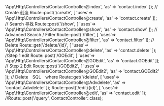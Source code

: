 <?php

use Illuminate\Support\Facades\Route;

use App\Http\Controllers\ContactController;



Route::get('/', function () {

    return view('welcome');

});


//Route::resource('/contact', ContactController::class);

// Main Page 主页


Route::get('/contact', [

    'uses'=> 'App\Http\Controllers\ContactController@index',

    'as' => 'contact.index'

]);

// Create 创造

Route::post('/create', [

    'uses'=> 'App\Http\Controllers\ContactController@create',

    'as' => 'contact.create'

]);

// Search 寻找

Route::post('/show', [

    'uses'=> 'App\Http\Controllers\ContactController@show',

    'as' => 'contact.show'

]);

// Advanced Search / Filter 

Route::post('/filter', [

    'uses'=> 'App\Http\Controllers\ContactController@filter',

    'as' => 'contact.filter'

]);

// Delete

Route::get('/delete/{id}', [

    'uses'=> 'App\Http\Controllers\ContactController@delete',

    'as' => 'contact.delete'

]);


//Step 1 edit

Route::post('/GOEdit', [

    'uses'=> 'App\Http\Controllers\ContactController@GOEdit',

    'as' => 'contact.GOEdit'

]);

// Step 2 Edit

Route::post('/GOEdit2', [

    'uses'=> 'App\Http\Controllers\ContactController@GOEdit2',

    'as' => 'contact.GOEdit2'
]);

// Delete　SQL　where

Route::get('/delete', [
    'uses'=> 'App\Http\Controllers\ContactController@Advdelete',
    'as' => 'contact.Advdelete'
]);

Route::post('/edit/{id}', [

    'uses'=> 'App\Http\Controllers\ContactController@edit',

    'as' => 'contact.edit'

]);



//Route::post('/query', ContactController::class);
